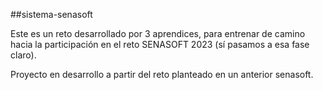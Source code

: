 ##sistema-senasoft

Este es un reto desarrollado por 3 aprendices, para entrenar de camino hacia la participación en el reto SENASOFT 2023
(sí pasamos a esa fase claro).

Proyecto en desarrollo a partir del reto planteado en un anterior senasoft.

